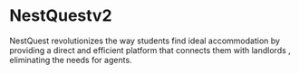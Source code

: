 # NestQuestv2
NestQuest revolutionizes the way students find ideal accommodation by providing a direct and efficient platform that connects them with landlords , eliminating the needs for agents.
